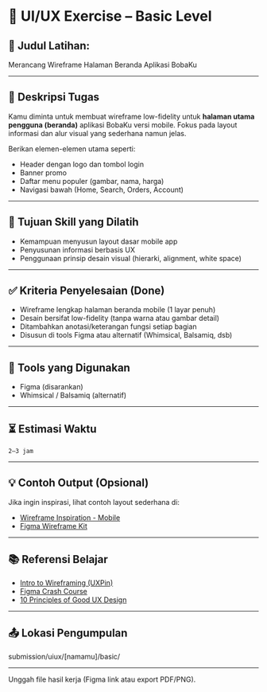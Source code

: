 # 🧩 UI/UX Exercise – Basic Level

## 🎯 Judul Latihan:
Merancang Wireframe Halaman Beranda Aplikasi BobaKu

---

## 📌 Deskripsi Tugas
Kamu diminta untuk membuat wireframe low-fidelity untuk **halaman utama pengguna (beranda)** aplikasi BobaKu versi mobile. Fokus pada layout informasi dan alur visual yang sederhana namun jelas.

Berikan elemen-elemen utama seperti:

- Header dengan logo dan tombol login
- Banner promo
- Daftar menu populer (gambar, nama, harga)
- Navigasi bawah (Home, Search, Orders, Account)

---

## 🎯 Tujuan Skill yang Dilatih
- Kemampuan menyusun layout dasar mobile app
- Penyusunan informasi berbasis UX
- Penggunaan prinsip desain visual (hierarki, alignment, white space)

---

## ✅ Kriteria Penyelesaian (Done)
- Wireframe lengkap halaman beranda mobile (1 layar penuh)
- Desain bersifat low-fidelity (tanpa warna atau gambar detail)
- Ditambahkan anotasi/keterangan fungsi setiap bagian
- Disusun di tools Figma atau alternatif (Whimsical, Balsamiq, dsb)

---

## 🧰 Tools yang Digunakan
- Figma (disarankan)
- Whimsical / Balsamiq (alternatif)

---

## ⏳ Estimasi Waktu
`2–3 jam`

---

## 💡 Contoh Output (Opsional)
Jika ingin inspirasi, lihat contoh layout sederhana di:
- [Wireframe Inspiration - Mobile](https://mobbin.com/browse/ios/apps?type=wireframes)
- [Figma Wireframe Kit](https://www.figma.com/community/file/858591361207466500)

---

## 📚 Referensi Belajar
- [Intro to Wireframing (UXPin)](https://www.uxpin.com/studio/blog/guide-to-wireframing/)
- [Figma Crash Course](https://www.youtube.com/watch?v=FTFaQWZBqQ8)
- [10 Principles of Good UX Design](https://uxdesign.cc/ux-design-principles-30ab09c2f7b3)

---

## 📤 Lokasi Pengumpulan
submission/uiux/[namamu]/basic/

---

Unggah file hasil kerja (Figma link atau export PDF/PNG).
